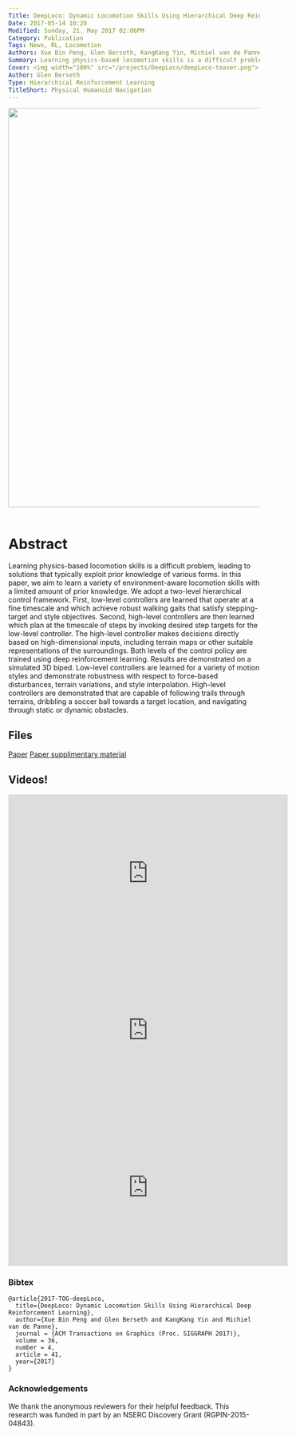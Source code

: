```yaml
---
Title: DeepLoco: Dynamic Locomotion Skills Using Hierarchical Deep Reinforcement Learning 
Date: 2017-05-14 10:20
Modified: Sunday, 21. May 2017 02:06PM 
Category: Publication
Tags: News, RL, Locomotion
Authors: Xue Bin Peng, Glen Berseth, KangKang Yin, Michiel van de Panne
Summary: Learning physics-based locomotion skills is a difficult problem, leading to solutions that typically exploit prior knowledge of various forms. In this paper, we aim to learn a variety of environment-aware locomotion skills with a limited amount of prior knowledge. We adopt a two-level hierarchical control framework. First, low-level controllers are learned that operate at a fine timescale and which achieve robust walking gaits that satisfy stepping-target and style objectives. Second, high-level controllers are then learned which plan at the timescale of steps by invoking desired step targets for the low-level controller. The high-level controller makes decisions directly based on high-dimensional inputs, including terrain maps or other suitable representations of the surroundings. Both levels of the control policy are trained using deep reinforcement learning. Results are demonstrated on a simulated 3D biped. Low-level controllers are learned for a variety of motion styles and demonstrate robustness with respect to force-based disturbances, terrain variations, and style interpolation. High-level controllers are demonstrated that are capable of following trails through terrains, dribbling a soccer ball towards a target location, and navigating through static or dynamic obstacles. 
Cover: <img width="100%" src="/projects/DeepLoco/deepLoco-teaser.png">
Author: Glen Berseth
Type: Hierarchical Reinforcement Learning
TitleShort: Physical Humanoid Navigation
---
```


<div align="center">
            <span class="STYLE17"> <img width="800" src="/projects/DeepLoco/deepLoco-teaser.png"> </span> &nbsp; &nbsp; &nbsp;

</div>
        
# Abstract

Learning physics-based locomotion skills is a difficult problem, leading to solutions that typically exploit prior knowledge of various forms. In this paper, we aim to learn a variety of environment-aware locomotion skills with a limited amount of prior knowledge. We adopt a two-level hierarchical control framework. First, low-level controllers are learned that operate at a fine timescale and which achieve robust walking gaits that satisfy stepping-target and style objectives. Second, high-level controllers are then learned which plan at the timescale of steps by invoking desired step targets for the low-level controller. The high-level controller makes decisions directly based on high-dimensional inputs, including terrain maps or other suitable representations of the surroundings. Both levels of the control policy are trained using deep reinforcement learning. Results are demonstrated on a simulated 3D biped. Low-level controllers are learned for a variety of motion styles and demonstrate robustness with respect to force-based disturbances, terrain variations, and style interpolation. High-level controllers are demonstrated that are capable of following trails through terrains, dribbling a soccer ball towards a target location, and navigating through static or dynamic obstacles. 

## Files

[Paper](/projects/DeepLoco/2017-TOG-deepLoco.pdf)
[Paper supplimentary material](/projects/DeepLoco/2017-TOG-deepLoco-supp.pdf)

## Videos!

<iframe width="560" height="315" src="https://www.youtube.com/embed/G4lT9CLyCNw" frameborder="0" allowfullscreen></iframe>
<iframe width="560" height="315" src="https://www.youtube.com/embed/hd1yvLWm6oA" frameborder="0" allowfullscreen></iframe>
<iframe width="560" height="315" src="https://www.youtube.com/embed/x-HrYko_MRU" frameborder="0" allowfullscreen></iframe>

### Bibtex

```
@article{2017-TOG-deepLoco,
  title={DeepLoco: Dynamic Locomotion Skills Using Hierarchical Deep Reinforcement Learning},
  author={Xue Bin Peng and Glen Berseth and KangKang Yin and Michiel van de Panne},
  journal = {ACM Transactions on Graphics (Proc. SIGGRAPH 2017)},
  volume = 36,
  number = 4,
  article = 41,
  year={2017}
}
```

### Acknowledgements

We thank the anonymous reviewers for their helpful feedback. This research was funded in part by an NSERC Discovery Grant (RGPIN-2015-04843).
